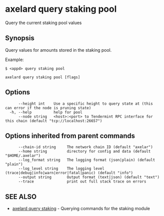 # axelard query staking pool

Query the current staking pool values

## Synopsis

Query values for amounts stored in the staking pool.

Example:

```
$ <appd> query staking pool
```

```
axelard query staking pool [flags]
```

## Options

```
      --height int    Use a specific height to query state at (this can error if the node is pruning state)
  -h, --help          help for pool
      --node string   <host>:<port> to Tendermint RPC interface for this chain (default "tcp://localhost:26657")
```

## Options inherited from parent commands

```
      --chain-id string     The network chain ID (default "axelar")
      --home string         directory for config and data (default "$HOME/.axelar")
      --log_format string   The logging format (json|plain) (default "plain")
      --log_level string    The logging level (trace|debug|info|warn|error|fatal|panic) (default "info")
      --output string       Output format (text|json) (default "text")
      --trace               print out full stack trace on errors
```

## SEE ALSO

- [axelard query staking](/cli-docs/v0_27_0/axelard_query_staking) - Querying commands for the staking module
